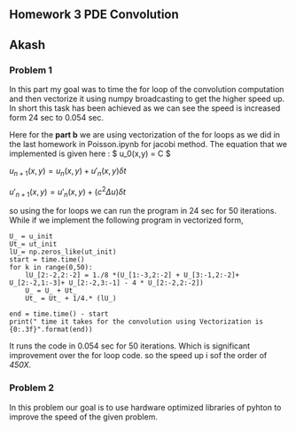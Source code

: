 ## Homework 3 PDE Convolution 
## Akash

### Problem 1 

In this part my goal was to time the for loop of the convolution computation and then vectorize it using numpy broadcasting to get the higher speed up. In short this task has been achieved as we can see the speed is increased form 24 sec to 0.054 sec.

Here for the **part b** we are using vectorization of the for loops as we did in the last homework in Poisson.ipynb for jacobi method. The equation that we implemented is given here : 
$ u_0(x,y) = C $

$u_{n+1}(x,y) = u_n(x,y) + u'_n(x,y) \delta t$

$u'_{n+1}(x,y) = u'_n(x,y) + (c^2 \Delta u ) \delta t$

so using the for loops we can run the program in 24 sec for 50 iterations. While if we implement the following program in vectorized form, 

```
U_ = u_init
Ut_= ut_init
lU_= np.zeros_like(ut_init)
start = time.time()
for k in range(0,50):
    lU_[2:-2,2:-2] = 1./8 *(U_[1:-3,2:-2] + U_[3:-1,2:-2]+ U_[2:-2,1:-3]+ U_[2:-2,3:-1] - 4 * U_[2:-2,2:-2])
    U_ = U_ + Ut_
    Ut_ = Ut_ + 1/4.* (lU_)
    
end = time.time() - start
print(" time it takes for the convolution using Vectorization is {0:.3f}".format(end))

```

It runs the code in 0.054 sec for 50 iterations. Which is significant improvement over the for loop code. so the speed up i sof the order of *450X*.


### Problem 2

In this problem our goal is to use hardware optimized libraries of pyhton to improve the speed of the given problem.

